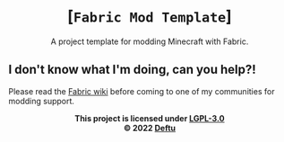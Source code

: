 <div align="center">
<center>

# [`Fabric Mod Template`]
A project template for modding Minecraft
with Fabric.

</center>
</div>

## I don't know what I'm doing, can you help?!
Please read the [Fabric wiki][fwiki] before
coming to one of my communities for modding
support.

<div align="center">
<center>

**This project is licensed under [LGPL-3.0][lgpl]**\
**&copy; 2022 [Deftu][deftu]**

</center>
</div>

[fwiki]: https://fabricmc.net/wiki
[lgpl]: https://www.gnu.org/licenses/lgpl-3.0.en.html
[deftu]: https://deftu.xyz/
